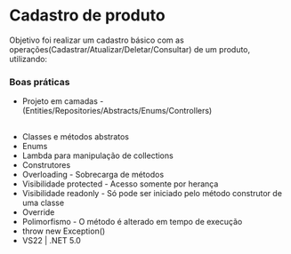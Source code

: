 # Cadastro de produto
Objetivo foi realizar um cadastro básico com as operações(Cadastrar/Atualizar/Deletar/Consultar) de um produto, utilizando: 

### Boas práticas
+ Projeto em camadas - (Entities/Repositories/Abstracts/Enums/Controllers)

##
+ Classes e métodos abstratos
+ Enums
+ Lambda para manipulação de collections
+ Construtores
+ Overloading - Sobrecarga de métodos
+ Visibilidade protected - Acesso somente por herança
+ Visibilidade readonly - Só pode ser iniciado pelo método construtor de uma classe 
+ Override
+ Polimorfismo - O método é alterado em tempo de execução
+ throw new Exception()
+ VS22 | .NET 5.0
